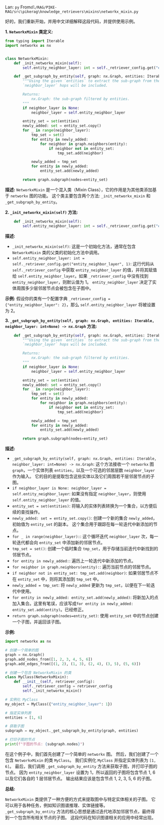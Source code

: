 Lan: `py` From`dl/RAG/PIKE-RAG/src\pikerag\knowledge_retrievers\mixins\networkx_mixin.py`

好的，我们重新开始，并用中文详细解释这段代码，并提供使用示例。

**1. `NetworkxMixin` 类定义:**

```python
from typing import Iterable
import networkx as nx


class NetworkxMixin:
    def _init_networkx_mixin(self):
        self.entity_neighbor_layer: int = self._retriever_config.get("entity_neighbor_layer", 1)

    def _get_subgraph_by_entity(self, graph: nx.Graph, entities: Iterable, neighbor_layer: int=None) -> nx.Graph:
        """Using the given `entities` to extract the sub-graph from the given `graph`. Entity nodes within
        `neighbor_layer` hops will be included.

        Returns:
            nx.Graph: the sub-graph filtered by entities.
        """
        if neighbor_layer is None:
            neighbor_layer = self.entity_neighbor_layer

        entity_set = set(entities)
        newly_added: set = entity_set.copy()
        for _ in range(neighbor_layer):
            tmp_set = set()
            for entity in newly_added:
                for neighbor in graph.neighbors(entity):
                    if neighbor not in entity_set:
                        tmp_set.add(neighbor)

            newly_added = tmp_set
            for entity in newly_added:
                entity_set.add(newly_added)

        return graph.subgraph(nodes=entity_set)
```

**描述:**  `NetworkxMixin` 是一个混入类（Mixin Class），它的作用是为其他类添加基于 `networkx` 图的功能。 这个类主要包含两个方法: `_init_networkx_mixin` 和 `_get_subgraph_by_entity`。

**2. `_init_networkx_mixin(self)` 方法:**

```python
    def _init_networkx_mixin(self):
        self.entity_neighbor_layer: int = self._retriever_config.get("entity_neighbor_layer", 1)
```

**描述:**

*   `_init_networkx_mixin(self)`:  这是一个初始化方法，通常在包含 `NetworkxMixin` 类的父类的初始化方法中调用。
*   `self.entity_neighbor_layer: int = self._retriever_config.get("entity_neighbor_layer", 1)`:  这行代码从 `self._retriever_config` 中获取 `entity_neighbor_layer` 的值，并将其赋值给 `self.entity_neighbor_layer`。如果 `_retriever_config` 中没有找到 `entity_neighbor_layer`，则默认值为 1。 `entity_neighbor_layer`  决定了实体周围多少层邻居节点会被包含在子图中。

**示例:**  假设你的类有一个配置字典 `_retriever_config = {"entity_neighbor_layer": 2}`，那么 `self.entity_neighbor_layer` 将被设置为 2。

**3. `_get_subgraph_by_entity(self, graph: nx.Graph, entities: Iterable, neighbor_layer: int=None) -> nx.Graph` 方法:**

```python
    def _get_subgraph_by_entity(self, graph: nx.Graph, entities: Iterable, neighbor_layer: int=None) -> nx.Graph:
        """Using the given `entities` to extract the sub-graph from the given `graph`. Entity nodes within
        `neighbor_layer` hops will be included.

        Returns:
            nx.Graph: the sub-graph filtered by entities.
        """
        if neighbor_layer is None:
            neighbor_layer = self.entity_neighbor_layer

        entity_set = set(entities)
        newly_added: set = entity_set.copy()
        for _ in range(neighbor_layer):
            tmp_set = set()
            for entity in newly_added:
                for neighbor in graph.neighbors(entity):
                    if neighbor not in entity_set:
                        tmp_set.add(neighbor)

            newly_added = tmp_set
            for entity in newly_added:
                entity_set.add(newly_added)

        return graph.subgraph(nodes=entity_set)
```

**描述:**

*   `_get_subgraph_by_entity(self, graph: nx.Graph, entities: Iterable, neighbor_layer: int=None) -> nx.Graph`:  这个方法接收一个 `networkx` 图 `graph`，一个实体列表 `entities`，以及一个可选的邻居层数 `neighbor_layer` 作为输入。 它的目的是提取包含这些实体以及它们周围若干层邻居节点的子图。
*   `if neighbor_layer is None: neighbor_layer = self.entity_neighbor_layer`: 如果没有指定 `neighbor_layer`，则使用 `self.entity_neighbor_layer` 的值。
*   `entity_set = set(entities)`:  将输入的实体列表转换为一个集合，以方便后续的查找操作。
*   `newly_added: set = entity_set.copy()`:  创建一个新的集合 `newly_added`，初始值为 `entity_set` 的副本。 这个集合用于跟踪在每一轮迭代中新添加的节点。
*   `for _ in range(neighbor_layer):`:  这个循环迭代 `neighbor_layer` 次，每一轮迭代都会向 `entity_set` 中添加新的邻居节点。
*   `tmp_set = set()`:  创建一个临时集合 `tmp_set`，用于存储当前迭代中新找到的邻居节点。
*   `for entity in newly_added:`:  遍历上一轮迭代中新添加的节点。
*   `for neighbor in graph.neighbors(entity):`:  遍历当前节点的邻居节点。
*   `if neighbor not in entity_set: tmp_set.add(neighbor)`:  如果邻居节点不在 `entity_set` 中，则将其添加到 `tmp_set` 中。
*   `newly_added = tmp_set`:  将 `newly_added` 更新为 `tmp_set`，以便在下一轮迭代中使用。
*   `for entity in newly_added: entity_set.add(newly_added)`: 将新加入的点加入集合。这里有笔误，应该写成`for entity in newly_added: entity_set.add(entity)`。已经修正。
*   `return graph.subgraph(nodes=entity_set)`:  使用 `entity_set` 中的节点创建一个子图，并返回该子图。

**示例:**

```python
import networkx as nx

# 创建一个简单的图
graph = nx.Graph()
graph.add_nodes_from([1, 2, 3, 4, 5, 6])
graph.add_edges_from([(1, 2), (1, 3), (2, 4), (3, 5), (5, 6)])

# 创建一个包含 NetworkxMixin 的类
class MyClass(NetworkxMixin):
    def __init__(self, retriever_config):
        self._retriever_config = retriever_config
        self._init_networkx_mixin()

# 实例化 MyClass
my_object = MyClass({"entity_neighbor_layer": 1})

# 指定实体列表
entities = [1, 6]

# 获取子图
subgraph = my_object._get_subgraph_by_entity(graph, entities)

# 打印子图的节点
print(f"子图的节点: {subgraph.nodes}")
```

在这个例子中，我们首先创建了一个简单的 `networkx` 图。 然后，我们创建了一个包含 `NetworkxMixin` 的类 `MyClass`。 我们实例化 `MyClass` 并指定实体列表为 `[1, 6]`。 最后，我们调用 `_get_subgraph_by_entity` 方法来获取子图，并打印子图的节点。  因为 `entity_neighbor_layer` 设置为 1，所以返回的子图将包含节点 1, 6 以及它们各自的 1 层邻居节点。 输出结果应该是包含节点 1, 2, 3, 5, 6 的子图。

**总结:**

`NetworkxMixin` 类提供了一种方便的方式来提取图中与特定实体相关的子图。 它可以用于各种任务，例如知识图谱推理、实体链接等。  `_get_subgraph_by_entity` 方法的核心思想是通过迭代地添加邻居节点，最终得到一个包含所有相关节点的子图。 这段代码在知识图谱相关的应用中经常出现。
